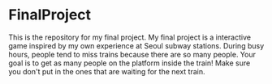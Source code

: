 # FinalProject

This is the repository for my final project.
My final project is a interactive game inspired by my own experience at Seoul subway stations.
During busy hours, people tend to miss trains because there are so many people.
Your goal is to get as many people on the platform inside the train!
Make sure you don't put in the ones that are waiting for the next train.

  
